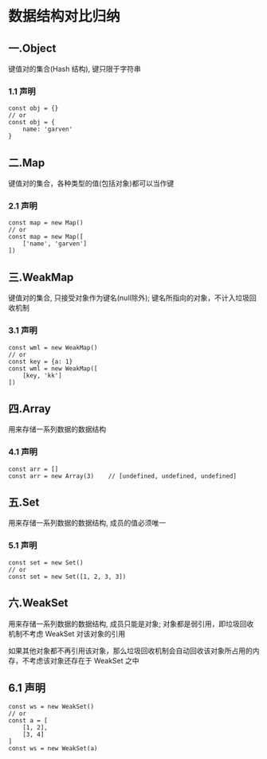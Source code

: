 # 数据结构对比归纳

## 一.Object

键值对的集合(Hash 结构), 键只限于字符串

### 1.1 声明

```
const obj = {}
// or
const obj = {
    name: 'garven'
}
```

## 二.Map

键值对的集合，各种类型的值(包括对象)都可以当作键

### 2.1 声明

```
const map = new Map()
// or
const map = new Map([
    ['name', 'garven']
])
```

## 三.WeakMap

键值对的集合, 只接受对象作为键名(null除外); 键名所指向的对象，不计入垃圾回收机制

### 3.1 声明

```
const wml = new WeakMap()
// or
const key = {a: 1}
const wml = new WeakMap([
    [key, 'kk']
])
```

## 四.Array

用来存储一系列数据的数据结构

### 4.1 声明

```
const arr = []
const arr = new Array(3)    // [undefined, undefined, undefined] 
```

## 五.Set

用来存储一系列数据的数据结构, 成员的值必须唯一

### 5.1 声明

```
const set = new Set()
// or
const set = new Set([1, 2, 3, 3])
```

## 六.WeakSet

用来存储一系列数据的数据结构, 成员只能是对象; 对象都是弱引用，即垃圾回收机制不考虑 WeakSet 对该对象的引用

如果其他对象都不再引用该对象，那么垃圾回收机制会自动回收该对象所占用的内存，不考虑该对象还存在于 WeakSet 之中

## 6.1 声明

```
const ws = new WeakSet()
// or
const a = [
    [1, 2],
    [3, 4]
]
const ws = new WeakSet(a)
```



















